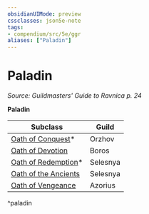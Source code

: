 ```yaml
---
obsidianUIMode: preview
cssclasses: json5e-note
tags:
- compendium/src/5e/ggr
aliases: ["Paladin"]
---
```

# Paladin
*Source: Guildmasters' Guide to Ravnica p. 24* 

**Paladin**

| Subclass | Guild |
|----------|-------|
| [Oath of Conquest](Mechanics/classes/paladin-oath-of-conquest-xge.md)* | Orzhov |
| [Oath of Devotion](Mechanics/classes/paladin-oath-of-devotion.md) | Boros |
| [Oath of Redemption](Mechanics/classes/paladin-oath-of-redemption-xge.md)* | Selesnya |
| [Oath of the Ancients](Mechanics/classes/paladin-oath-of-the-ancients.md) | Selesnya |
| [Oath of Vengeance](Mechanics/classes/paladin-oath-of-vengeance.md) | Azorius |
^paladin